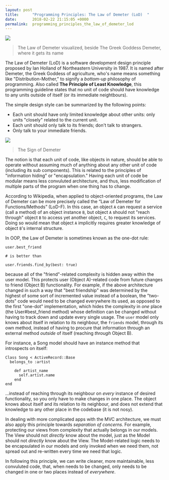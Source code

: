 ```yaml
---
layout: post
title:      "Programming Principles: The Law of Demeter (LoD)  "
date:       2018-02-22 21:15:05 +0000
permalink:  programming_principles_the_law_of_demeter_lod
---
```



![](https://i.imgur.com/ftD6z6u.png)
> The Law of Demeter visualized, beside The Greek Goddess Demeter, where it gets its name

The Law of Demeter (LoD) is a software development design principle proposed by Ian Holland of Northeastern University in 1987. It is named after Demeter, the Greek Goddess of agriculture, who's name means something like "Distribution-Mother," to signify a *bottom-up* philosophy of programming. Also called **The Principle of Least Knowledge**, this programming guideline states that no unit of code should have knowledge to any units outside of itself (or its immediate neightbours). 

The simple design style can be summarized by the following points:

- Each unit should have only limited knowledge about other units: only units "closely" related to the current unit.
- Each unit should only talk to its friends; don't talk to strangers.
- Only talk to your immediate friends.

![](https://www.brandonsavage.net/wp-content/uploads/2015/01/donttalktostrangers-e1421333484115.png)
> The Sign of Demeter

The notion is that each unit of code, like objects in nature, should be able to operate without assuming much of anything about any other unit of code (including its sub components). This is related to the principles of "information hiding" or "encapsulation." Having each unit of code be modular means less convuluted architecture, and thus, less modification of multiple parts of the program when one thing has to change. 

According to Wikipedia, when applied to object-oriented programs, the Law of Demeter can be more precisely called the “Law of Demeter for Functions/Methods” (LoD-F). In this case, an object ```A``` can request a service (call a method) of an object instance ```B```, but object ```A``` should not "reach through" object ```B``` to access yet another object, ```C```, to request its services. Doing so would mean that object ```A``` implicitly requires greater knowledge of object ```B```'s internal structure.

In OOP, the Law of Demeter is sometimes known as the one-dot rule:

```
user.best_friend

# is better than 

user.friends.find_by(best: true)
```

because all of the "friend"-related complexity is hidden away within the user model. This protects user (Object A)-related code from future changes to friend (Object B) functionality. For example, if the above architecture changed in such a way that "best friendship" was determined by the highest of some sort of incremented value instead of a boolean, the "two-dots" code would need to be changed everywhere its used, as opposed to the first "one-dot" implementation, which hides the complexity in *one* place (the User#best_friend method) whose definition can be changed without having to track down and update every single usage. The ```user``` model only knows about itself in relation to its neighbour, the ```friends``` model, through its own method, instead of having to procure that information  through an external method *outside* of itself (reaching *through* Object B). 

For instance, a Song model should have an instance method that introspects on itself:

```
Class Song < ActiveRecord::Base
  belongs_to :artist
	
	def artist_name
	  self.artist.name
	end
end
```

...instead of reaching through its neighbour on *every* instance of desired functionality, so you only have to make changes in one place. The object knows about itself and its relation to its neighbour, and does not extend that knowledge to any other place in the codebase (it is not nosy). 

In dealing with more complicated apps with the MVC architecture, we must also apply this principle towards *separation of concerns*. For example, protecting our views from complexity that actually belongs in our models. The View should not *directly* know about the model, just as the Model should not *directly* know about the View. The Model-related logic needs to be encapsulated in our models and only invoked when we need them, not spread out and re-written every time we need that logic.

In following this principle, we can write cleaner, more maintainable, less convuluted code, that, when needs to be changed, only needs to be changed in one or two places instead of *everywhere*. 







